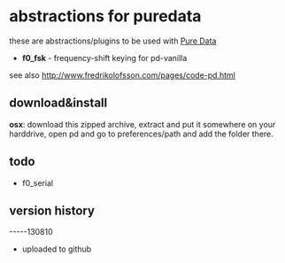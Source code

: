abstractions for puredata
=========================

these are abstractions/plugins to be used with [Pure Data](http://puredata.info)

* **f0_fsk** - frequency-shift keying for pd-vanilla

see also <http://www.fredrikolofsson.com/pages/code-pd.html>

download&install
----------------
**osx**: download this zipped archive, extract and put it somewhere on your harddrive, open pd and go to preferences/path and add the folder there.

todo
----
* f0_serial

version history
---------------

-----130810
* uploaded to github
